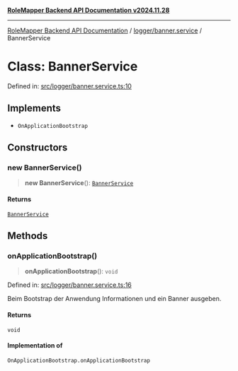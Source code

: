 [**RoleMapper Backend API Documentation v2024.11.28**](../../../README.md)

***

[RoleMapper Backend API Documentation](../../../modules.md) / [logger/banner.service](../README.md) / BannerService

# Class: BannerService

Defined in: [src/logger/banner.service.ts:10](https://github.com/FlowCraft-AG/RoleMapper/blob/64577d705cc4c579b4cd41d48895a5fa1f3b9249/backend/src/logger/banner.service.ts#L10)

## Implements

- `OnApplicationBootstrap`

## Constructors

### new BannerService()

> **new BannerService**(): [`BannerService`](BannerService.md)

#### Returns

[`BannerService`](BannerService.md)

## Methods

### onApplicationBootstrap()

> **onApplicationBootstrap**(): `void`

Defined in: [src/logger/banner.service.ts:16](https://github.com/FlowCraft-AG/RoleMapper/blob/64577d705cc4c579b4cd41d48895a5fa1f3b9249/backend/src/logger/banner.service.ts#L16)

Beim Bootstrap der Anwendung Informationen und ein Banner ausgeben.

#### Returns

`void`

#### Implementation of

`OnApplicationBootstrap.onApplicationBootstrap`
